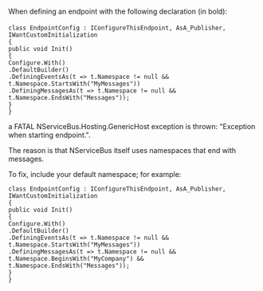 <!--
title: "DefiningMessagesAs and DefiningEventsAs When Starting Endpoint"
tags: ""
summary: "<span style="font-size: 14px; line-height: 24px;">When defining an endpoint with the following declaration (in bold):</span>"
-->

<span style="font-size: 14px; line-height: 24px;">When defining an endpoint with the following declaration (in bold):</span>

    class EndpointConfig : IConfigureThisEndpoint, AsA_Publisher, IWantCustomInitialization
    {
    public void Init()
    {
    Configure.With()
    .DefaultBuilder()
    .DefiningEventsAs(t => t.Namespace != null && t.Namespace.StartsWith("MyMessages"))
    .DefiningMessagesAs(t => t.Namespace != null && t.Namespace.EndsWith("Messages"));
    }
    }

a FATAL NServiceBus.Hosting.GenericHost exception is thrown: "Exception when starting endpoint.".

The reason is that NServiceBus itself uses namespaces that end with messages.

To fix, include your default namespace; for example:

    class EndpointConfig : IConfigureThisEndpoint, AsA_Publisher, IWantCustomInitialization
    {
    public void Init()
    {
    Configure.With()
    .DefaultBuilder()
    .DefiningEventsAs(t => t.Namespace != null && t.Namespace.StartsWith("MyMessages"))
    .DefiningMessagesAs(t => t.Namespace != null && t.Namespace.BeginsWith("MyCompany") && t.Namespace.EndsWith("Messages"));
    }
    }

